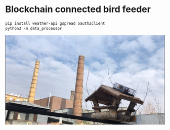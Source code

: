 # Blockchain connected bird feeder

```
pip install weather-api gspread oauth2client
python3 -m data_processor
```

<img src="pic.jpg">
